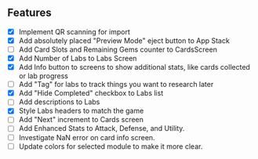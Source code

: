 ## Features
- [x] Implement QR scanning for import
- [x] Add absolutely placed "Preview Mode" eject button to App Stack
- [ ] Add Card Slots and Remaining Gems counter to CardsScreen
- [x] Add Number of Labs to Labs Screen
- [x] Add Info button to screens to show additional stats, like cards collected or lab progress
- [ ] Add "Tag" for labs to track things you want to research later
- [x] Add "Hide Completed" checkbox to Labs list
- [ ] Add descriptions to Labs
- [x] Style Labs headers to match the game
- [ ] Add "Next" increment to Cards screen
- [ ] Add Enhanced Stats to Attack, Defense, and Utility.
- [ ] Investigate NaN error on card info screen.
- [ ] Update colors for selected module to make it more clear.